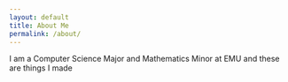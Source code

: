 ```yaml
---
layout: default
title: About Me
permalink: /about/
---
```


I am a Computer Science Major and Mathematics Minor at EMU and these are things I made
